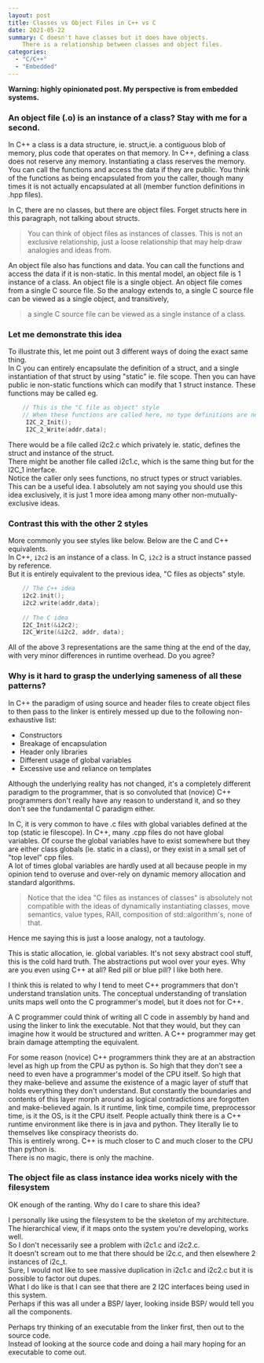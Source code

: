 ```yaml
---
layout: post
title: Classes vs Object Files in C++ vs C
date: 2021-05-22
summary: C doesn't have classes but it does have objects.
    There is a relationship between classes and object files.
categories:
  - "C/C++"
  - "Embedded"
---
```

**Warning: highly opinionated post.  My perspective is from embedded systems.**

### An object file (.o) is an instance of a class?  Stay with me for a second.
In C++ a class is a data structure, ie. struct,ie. a contiguous blob of memory, plus code that operates on that memory.
In C++, defining a class does not reserve any memory.  Instantiating a class reserves the memory.
You can call the functions and access the data if they are public.  You think of the functions as being encapsulated from you
the caller, though many times it is not actually encapsulated at all (member function definitions in .hpp files).
  
In C, there are no classes, but there are object files.  Forget structs here in this paragraph, not talking about structs.  
> You can think of object files as instances of classes.
> This is not an exclusive relationship, just a loose relationship that may help draw analogies and ideas from.  


An object file also has functions and data.  You can call the functions and access the data if it is non-static.
In this mental model, an object file is 1 instance of a class.  An object file is a single object.
An object file comes from a single C source file.  So the analogy extends to, a single C source file
can be viewed as a single object, and transitively,  
  
> a single C source file can be viewed as a single instance of a class.

### Let me demonstrate this idea
  
To illustrate this, let me point out 3 different ways of doing the exact same thing.  
In C you can entirely encapsulate the definition of a struct, and a single instantiation of that struct by using "static"
ie. file scope.  Then you can have public ie non-static functions which can modify that 1 struct instance.
These functions may be called eg.  
```c
    // This is the "C file as object" style
    // When these functions are called here, no type definitions are needed
     I2C_2_Init();   
     I2C_2_Write(addr,data);  
```
    
There would be a file called i2c2.c which privately ie. static, defines the struct and instance of the struct.  
There might be another file called i2c1.c, which is the same thing but for the I2C_1 interface.  
Notice the caller only sees functions, no struct types or struct variables.  
This can be a useful idea.  I absolutely am not saying you should use this idea exclusively, it is just 1 more idea
among many other non-mutually-exclusive ideas.
  
  
### Contrast this with the other 2 styles
More commonly you see styles like below.  Below are the C and C++ equivalents.  
In C++, `i2c2` is an instance of a class.  In C, `i2c2` is a struct instance passed by reference.  
But it is entirely equivalent to the previous idea, "C files as objects" style.  
```c
    // The C++ idea
    i2c2.init();
    i2c2.write(addr,data);
    
    // The C idea
    I2C_Init(&i2c2);
    I2C_Write(&i2c2, addr, data);

```

All of the above 3 representations are the same thing at the end of the day, with very minor differences in runtime overhead.  Do you agree?  

### Why is it hard to grasp the underlying sameness of all these patterns?

In C++ the paradigm of using source and header files to create object files to then pass to the linker is entirely messed up due to the following non-exhaustive list:  
* Constructors
* Breakage of encapsulation
* Header only libraries
* Different usage of global variables
* Excessive use and reliance on templates

Although the underlying reality has not changed, it's a completely different paradigm 
to the programmer, that is so convoluted that (novice) C++ programmers
don't really have any reason to understand it, and so they don't see the fundamental C paradigm either.  

In C, it is very common to have .c files with global variables defined at the top (static ie filescope).
In C++, many .cpp files do not have global variables.
Of course the global variables have to exist somewhere but they are either class globals (ie. static in a class),
or they exist in a small set of "top level" cpp files.  
A lot of times global variables are hardly used at all because people in my opinion tend to overuse and over-rely
on dynamic memory allocation and standard algorithms.  
> Notice that the idea "C files as instances of classes" is absolutely not compatible with the ideas of dynamically instantiating classes, move semantics, value types, RAII, composition of std::algorithm's, none of that.  

Hence me saying this is just a loose analogy, not a tautology.  
  
  
This is static allocation, ie. global variables.  It's not sexy abstract cool stuff, this is the cold hard truth.  The abstractions put wool over your eyes.  Why are you even using C++ at all?  Red pill or blue pill?  I like both here.  
  
I think this is related to why I tend to meet C++ programmers that don't understand translation units.
The conceptual understanding of translation units maps well onto the C programmer's model,
but it does not for C++.  

A C programmer could think of writing all C code in assembly by hand and using the linker to link the executable.
Not that they would, but they can imagine how it would be structured and written.
A C++ programmer may get brain damage attempting the equivalent.  
  
For some reason (novice) C++ programmers think they are at an abstraction level as high up from the CPU as python is.
So high that they don't see a need to even have a programmer's model of the CPU itself.
So high that they make-believe and assume the existence of a magic layer of stuff that holds everything 
they don't understand.  But constantly the boundaries and contents of this layer morph around as
logical contradictions are forgotten and make-believed again.  Is it runtime, link time, compile time, preprocessor time, is it the OS, is it the CPU itself.  People actually think there is a C++ runtime environment like there is in java and python.  They literally lie to themselves like conspiracy theorists do.  
This is entirely wrong.  C++ is much closer to C and much closer to the CPU than python is.  
There is no magic, there is only the machine.  


### The object file as class instance idea works nicely with the filesystem
  
OK enough of the ranting.  Why do I care to share this idea?  
  
I personally like using the filesystem to be the skeleton of my architecture.  
The hierarchical view, if it maps onto the system you're developing, works well.  
So I don't necessarily see a problem with i2c1.c and i2c2.c.  
It doesn't scream out to me that there should be i2c.c, and then elsewhere 2 instances of i2c_t.  
Sure, I would not like to see massive duplication in i2c1.c and i2c2.c but it is possible to factor out dupes.  
What I do like is that I can see that there are 2 I2C interfaces being used in this system.  
Perhaps if this was all under a BSP/ layer, looking inside BSP/ would tell you all the components.  

Perhaps try thinking of an executable from the linker first, then out to the source code.  
Instead of looking at the source code and doing a hail mary hoping for an executable to come out.  

